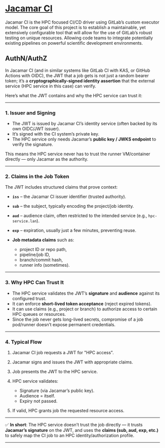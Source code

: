 # [Jacamar CI](https://gitlab.com/ecp-ci/jacamar-ci "gitlab.com/ecp-ci/jacamar-ci")

Jacamar CI is the HPC focused CI/CD driver using GitLab’s
custom executor model.
The core goal of this project is to establish a maintainable, yet extensively configurable
tool that will allow for the use of GitLab’s robust testing
on unique resources. Allowing code teams to integrate potentially existing
pipelines on powerful scientific development environments.

## AuthN/AuthZ 

In Jacamar CI (and in similar systems like GitLab CI with KAS, or GitHub Actions with OIDC), 
the JWT that a job gets is not just a random bearer token; 
it’s a **cryptographically-signed identity assertion** that the external service 
(HPC service in this case) can verify.

Here’s what the JWT contains and why the HPC service can trust it:

---

### 1. **Issuer and Signing**

* The JWT is issued by Jacamar CI’s identity service (often backed by its own OIDC/JWT issuer).
* It’s signed with the CI system’s private key.
* The HPC service only needs Jacamar’s **public key / JWKS endpoint** to verify the signature.

This means the HPC service never has to trust the runner VM/container directly — only Jacamar as the authority.

---

### 2. **Claims in the Job Token**

The JWT includes structured claims that prove context:

* **`iss`** – the Jacamar CI issuer identifier (trusted authority).
* **`sub`** – the subject, typically encoding the project/job identity.
* **`aud`** – audience claim, often restricted to the intended service (e.g., `hpc-service.lan`).
* **`exp`** – expiration, usually just a few minutes, preventing reuse.
* **Job metadata claims** such as:

  * project ID or repo path,
  * pipeline/job ID,
  * branch/commit hash,
  * runner info (sometimes).

---

### 3. **Why HPC Can Trust It**

* The HPC service validates the JWT’s **signature** and **audience** against its configured trust.
* It can enforce **short-lived token acceptance** (reject expired tokens).
* It can use claims (e.g., project or branch) to authorize access to certain HPC queues or resources.
* Since the job never gets long-lived secrets, compromise of a job pod/runner doesn’t expose permanent credentials.

---

### 4. **Typical Flow**

1. Jacamar CI job requests a JWT for "HPC access".
2. Jacamar signs and issues the JWT with appropriate claims.
3. Job presents the JWT to the HPC service.
4. HPC service validates:

   * Signature (via Jacamar’s public key).
   * Audience = itself.
   * Expiry not passed.
5. If valid, HPC grants job the requested resource access.

---

✅ **In short**:
The HPC service doesn’t trust the job directly — it trusts **Jacamar’s signature** on the JWT, 
and uses the **claims (sub, aud, exp, etc.)** to safely map the CI job to an HPC identity/authorization profile.

---

<!-- 

… ⋮ ︙ • ● – — ™ ® © ± ° ¹ ² ³ ¼ ½ ¾ ÷ × ₽ € ¥ £ ¢ ¤ ♻ ⚐ ⚑ ✪ ❤  \ufe0f
☢ ☣ ☠ ¦ ¶ § † ‡ ß µ Ø ƒ Δ ☡ ☈ ☧ ☩ ✚ ☨ ☦ ☓ ♰ ♱ ✖  ☘  웃 𝐀𝐏𝐏 🡸 🡺 ➔
ℹ️ ⚠️ ✅ ⌛ 🚀 🚧 🛠️ 🔧 🔍 🧪 👈 ⚡ ❌ 💡 🔒 📊 📈 🧩 📦 🥇 ✨️ 🔚

# Markdown Cheatsheet

[Markdown Cheatsheet](https://github.com/adam-p/markdown-here/wiki/Markdown-Cheatsheet "Wiki @ GitHub")

# README HyperLink

README ([MD](__PATH__/README.md)|[HTML](__PATH__/README.html)) 

# Bookmark

- Target
<a name="foo"></a>

- Reference
[Foo](#foo)

-->
